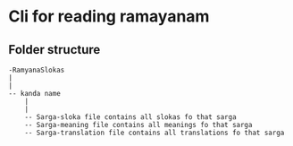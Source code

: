 # Cli for reading ramayanam

## Folder structure
```
-RamyanaSlokas
|
|
-- kanda name
    |
    |
    -- Sarga-sloka file contains all slokas fo that sarga
    -- Sarga-meaning file contains all meanings fo that sarga
    -- Sarga-translation file contains all translations fo that sarga
```
